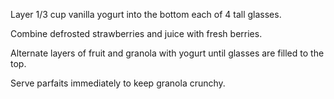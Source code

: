 Layer 1/3 cup vanilla yogurt into the bottom each of 4 tall glasses. 

Combine defrosted strawberries and juice with fresh berries. 

Alternate layers of fruit and granola with yogurt until glasses are filled to the top. 

Serve parfaits immediately to keep granola crunchy.
